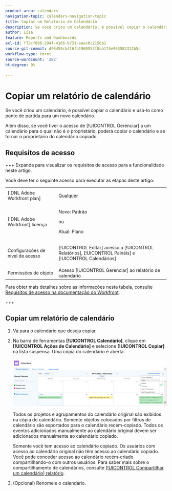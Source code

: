 ```yaml
---
product-area: calendars
navigation-topic: calendars-navigation-topic
title: Copiar um Relatório de Calendário
description: Se você criou um calendário, é possível copiar o calendário e usá-lo como ponto de partida para um novo calendário.
author: Lisa
feature: Reports and Dashboards
exl-id: f72cf896-294f-4166-b731-eaec0c2156b1
source-git-commit: d90459cb4f6fb1960552f0ab174e963582312b5c
workflow-type: tm+mt
source-wordcount: '282'
ht-degree: 0%

---
```


# Copiar um relatório de calendário

Se você criou um calendário, é possível copiar o calendário e usá-lo como ponto de partida para um novo calendário.

Além disso, se você tiver o acesso de [!UICONTROL Gerenciar] a um calendário para o qual não é o proprietário, poderá copiar o calendário e se tornar o proprietário do calendário copiado.

## Requisitos de acesso

+++ Expanda para visualizar os requisitos de acesso para a funcionalidade neste artigo.

Você deve ter o seguinte acesso para executar as etapas deste artigo:

<table style="table-layout:auto"> 
 <col> 
 </col> 
 <col> 
 </col> 
 <tbody> 
  <tr> 
   <td role="rowheader">[!DNL Adobe Workfront plan]</td> 
   <td> <p>Qualquer</p> </td> 
  </tr> 
  <tr> 
   <td role="rowheader">[!DNL Adobe Workfront] licença</td> 
   <td><p>Novo: Padrão</p>
       <p>ou</p>
       <p>Atual: Plano</p></td> 
  </tr> 
  <tr> 
   <td role="rowheader">Configurações de nível de acesso</td> 
   <td> <p>[!UICONTROL Editar] acesso a [!UICONTROL Relatórios], [!UICONTROL Painéis] e [!UICONTROL Calendários]</p></td> 
  </tr> 
  <tr> 
   <td role="rowheader">Permissões de objeto</td> 
   <td>Acesso [!UICONTROL Gerenciar] ao relatório de calendário</td> 
  </tr> 
 </tbody> 
</table>

Para obter mais detalhes sobre as informações nesta tabela, consulte [Requisitos de acesso na documentação do Workfront](/help/quicksilver/administration-and-setup/add-users/access-levels-and-object-permissions/access-level-requirements-in-documentation.md).

+++

## Copiar um relatório de calendário

1. Vá para o calendário que deseja copiar.
1. Na barra de ferramentas **[!UICONTROL Calendário]**, clique em **[!UICONTROL Ações de Calendário]** e selecione **[!UICONTROL Copiar]** na lista suspensa.
Uma cópia do calendário é aberta.

   ![Copiar o relatório de calendário](assets/copy-calendar-report.png)

   Todos os projetos e agrupamentos do calendário original são exibidos na cópia do calendário. Somente objetos colocados por filtros de calendário são exportados para o calendário recém-copiado. Todos os eventos adicionados manualmente ao calendário original devem ser adicionados manualmente ao calendário copiado.

   Somente você tem acesso ao calendário copiado. Os usuários com acesso ao calendário original não têm acesso ao calendário copiado. Você pode conceder acesso ao calendário recém-criado compartilhando-o com outros usuários. Para saber mais sobre o compartilhamento de calendários, consulte [[!UICONTROL Compartilhar um calendário] relatório](../../../reports-and-dashboards/reports/calendars/share-a-calendar-report.md).

1. (Opcional) Renomeie o calendário.
